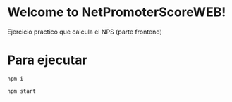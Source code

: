 # Welcome to NetPromoterScoreWEB!

Ejercicio practico que calcula el NPS (parte frontend)

# Para ejecutar
```
npm i
```
```
npm start
```

